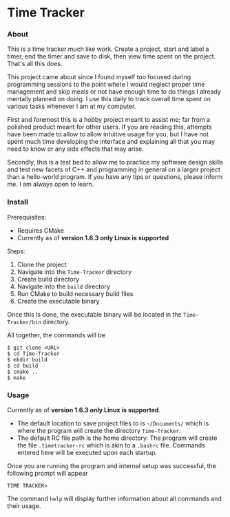 # Time Tracker
### About
This is a time tracker much like work. Create a project, start and label a timer, end the timer and save to disk, then view time spent on the project. That's all this does.

This project came about since I found myself too focused during programming sessions to the point where I would neglect proper time management and skip meals or not have enough time to do things I already mentally planned on doing. I use this daily to track overall time spent on various tasks whenever I am at my computer.

First and foremost this is a hobby project meant to assist me; far from a polished product meant for other users. If you are reading this, attempts have been made to allow to allow intuitive usage for you, but I have not spent much time developing the interface and explaining all that you may need to know or any side effects that may arise.

Secondly, this is a test bed to allow me to practice my software design skills and test new facets of C++ and programming in general on a larger project than a hello-world program. If you have any tips or questions, please inform me. I am always open to learn. 

### Install
Prerequisites:
- Requires CMake
- Currently as of **version 1.6.3 only Linux is supported**

Steps:
1. Clone the project
2. Navigate into the `Time-Tracker` directory
3. Create build directory
4. Navigate into the `build` directory
5. Run CMake to build necessary build files
6. Create the executable binary

Once this is done, the executable binary will be located in the `Time-Tracker/bin` directory.

All together, the commands will be

```
$ git clone <URL>
$ cd Time-Tracker
$ mkdir build
$ cd build
$ cmake ..
$ make
```


### Usage
Currently as of **version 1.6.3 only Linux is supported**. 
- The default location to save project files to is `~/Documents/` which is where the program will create the directory `Time-Tracker`.
- The default RC file path is the home directory. The program will create the file `.timetracker-rc` which is akin to a `.bashrc` file. Commands entered here will be executed upon each startup. 

Once you are running the program and internal setup was successful, the following prompt will appear 

```
TIME TRACKER>
```

The command `help` will display further information about all commands and their usage.
